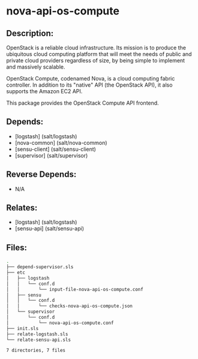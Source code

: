 # nova-api-os-compute

## Description:

OpenStack is a reliable cloud infrastructure. Its mission is to produce the ubiquitous cloud computing platform that will meet the needs of public and private cloud providers regardless of size, by being simple to implement and massively scalable.

OpenStack Compute, codenamed Nova, is a cloud computing fabric controller. In addition to its "native" API (the OpenStack API), it also supports the Amazon EC2 API.

This package provides the OpenStack Compute API frontend.

## Depends:

  -  [logstash] (salt/logstash)
  -  [nova-common] (salt/nova-common)
  -  [sensu-client] (salt/sensu-client)
  -  [supervisor] (salt/supervisor)

## Reverse Depends:

  -  N/A

## Relates:

  -  [logstash] (salt/logstash)
  -  [sensu-api] (salt/sensu-api)

## Files:

```bash
.
├── depend-supervisor.sls
├── etc
│   ├── logstash
│   │   └── conf.d
│   │       └── input-file-nova-api-os-compute.conf
│   ├── sensu
│   │   └── conf.d
│   │       └── checks-nova-api-os-compute.json
│   └── supervisor
│       └── conf.d
│           └── nova-api-os-compute.conf
├── init.sls
├── relate-logstash.sls
└── relate-sensu-api.sls

7 directories, 7 files
```
